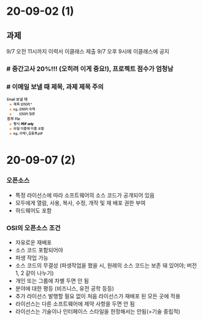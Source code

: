 # 20-09-02 (1)

## **과제**
9/7 오전 11시까지 이력서 이클래스 제출
9/7 오후 9시에 이클래스에 공지


### # 중간고사 20%!!! (오히려 이게 중요!), 프로젝트 점수가 엄청남

### # 이메일 보낼 때 제목, 과제 제목 주의
![](2020-09-02-13-14-49.png)

# 20-09-07 (2)
### 오픈소스
- 특정 라이선스에 따라 소프트웨어의 소스 코드가 공개되어 있음
- 모두에게 열람, 사용, 복사, 수정, 개작 및 재 배포 권한 부여
- 하드웨어도 포함

### OSI의 오픈소스 조건
- 자유로운 재배포
- 소스 코드 포함되어야
- 파생 작업 가능
- 소스 코드의 무결성
  (파생작업을 했을 시, 원래의 소스 코드는 보존 돼 있어야; 버전 1, 2 같이 나누기)
- 개인 또는 그룹에 차별 두면 안 됨
- 분야에 대한 평등 (비즈니스, 유전 공학 등등)
- 추가 라이선스 발행할 필요 없이 처음 라이선스가 재배포 된 모든 곳에 적용
- 라이선스는 다른 소프트웨어에 제약 사항을 두면 안 됨
- 라이선스는 기술이나 인터페이스 스타일을 한정해서는 안됨(=기술 중립적)
